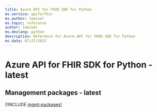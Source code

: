```yaml
---
title: Azure API for FHIR SDK for Python
ms.service: apiforfhir
ms.author: lmazuel
ms.topic: reference
author: lmazuel
ms.devlang: python
description: Reference for Azure API for FHIR SDK for Python
ms.data: 07/27/2022
---
```

# Azure API for FHIR SDK for Python - latest

## Management packages - latest
[!INCLUDE [mgmt-packages](api-for-fhir-mgmt-index.md)]